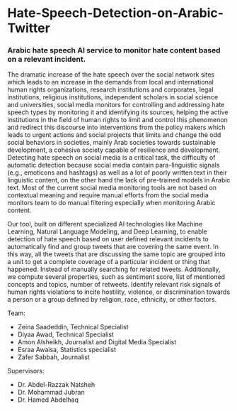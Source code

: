 # Hate-Speech-Detection-on-Arabic-Twitter



### Arabic hate speech AI service to monitor hate content based on a relevant incident.




The dramatic increase of the hate speech over the social network sites which leads to an increase in the demands from local and international human rights organizations, research institutions and corporates, legal institutions, religious institutions, independent scholars in social science and universities, social media monitors for controlling and addressing hate speech types by monitoring it and identifying its sources, helping the active institutions in the field of human rights to limit and control this phenomenon and redirect this discourse into interventions from the policy makers which leads to urgent actions and social projects that limits and change the odd social behaviors in societies, mainly Arab societies towards sustainable development, a cohesive society capable of resilience and development. Detecting hate speech on social media is a critical task, the difficulty of automatic detection because social media contain para-linguistic signals (e.g., emoticons and hashtags) as well as a lot of poorly written text in their linguistic content, on the other hand the lack of pre-trained models in Arabic text. Most of the current social media monitoring tools are not based on contextual meaning and require manual efforts from the social media monitors team to do manual filtering especially when monitoring Arabic content.

Our tool, built on different specialized AI technologies like Machine Learning, Natural Language Modeling, and Deep Learning, to enable detection of hate speech based on user defined relevant incidents to automatically find and group tweets that are covering the same event. In this way, all the tweets that are discussing the same topic are grouped into a unit to get a complete coverage of a particular incident or thing that happened. Instead of manually searching for related tweets. Additionally, we compute several properties, such as sentiment score, list of mentioned concepts and topics, number of retweets. Identify relevant risk signals of human rights violations to incite hostility, violence, or discrimination towards a person or a group defined by religion, race, ethnicity, or other factors.


Team: 

- Zeina Saadeddin, Technical Specialist
- Diyaa Awad, Technical Specialist
- Amon Alsheikh, Journalist and Digital Media Specialist
- Esraa Awaisa, Statistics specialist
- Zafer Sabbah, Journalist


Supervisors:

- Dr. Abdel-Razzak Natsheh 
- Dr. Mohammad Jubran
- Dr. Hamed Abdelhaq 

